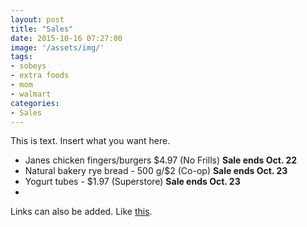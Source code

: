 ```yaml
---
layout: post
title: "Sales"
date: 2015-10-16 07:27:00
image: '/assets/img/'
tags:
- sobeys 
- extra foods
- mom
- walmart
categories:
- Sales
---
```


This is text. Insert what you want here.

- Janes chicken fingers/burgers $4.97 (No Frills) **Sale ends Oct. 22**
- Natural bakery rye bread - 500 g/$2 (Co-op) **Sale ends Oct. 23**
- Yogurt tubes - $1.97 (Superstore) **Sale ends Oct. 23**
- 

Links can also be added. Like [this](http://google.ca).

